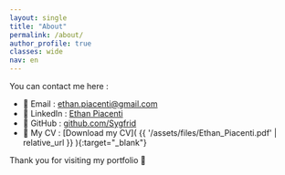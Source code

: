 ```yaml
---
layout: single
title: "About"
permalink: /about/
author_profile: true
classes: wide
nav: en
---
```


You can contact me here :

- 📧 Email : [ethan.piacenti@gmail.com](mailto:ethan.piacenti@gmail.com)
- 💼 LinkedIn : [Ethan Piacenti](https://www.linkedin.com/in/ethan-piacenti/)
- 🐙 GitHub : [github.com/Sygfrid](https://github.com/Sygfrid)
- 📄 My CV : [Download my CV]( {{ '/assets/files/Ethan_Piacenti.pdf' | relative_url }} ){:target="_blank"}

Thank you for visiting my portfolio 🙌
